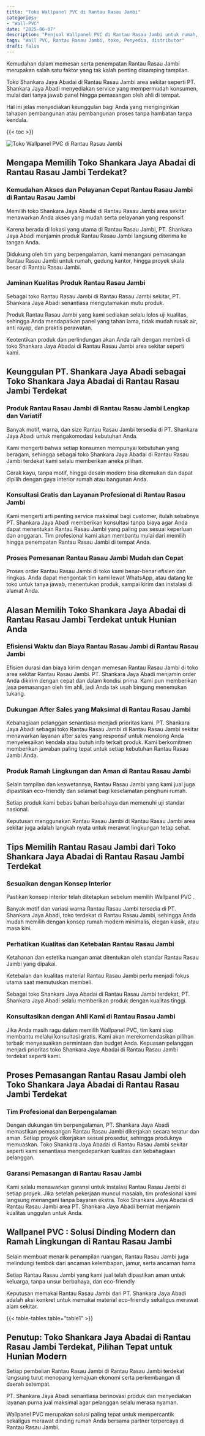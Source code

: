 ```yaml
---
title: "Toko Wallpanel PVC di Rantau Rasau Jambi"
categories: 
- "Wall-PVC"
date: "2025-06-07"
description: "Penjual Wallpanel PVC di Rantau Rasau Jambi untuk rumah, kantor, serta toko. Panel terbaik, pilihan motif, warna modern, dengan servis pemasangan dikerjakan oleh teknisi ahli dan jaminan resmi!|Layanan distribusi Wallpanel PVC di Rantau Rasau Jambi untuk kebutuhan tempat tinggal, perkantoran, atau gerai, dengan produk terbaik dan instalasi oleh teknisi profesional serta kepastian resmi.|Alternatif Wallpanel PVC di Rantau Rasau Jambi yang terpercaya untuk rumah, perkantoran, dan toko, bersama panel unggulan dan penempatan oleh teknisi berpengalaman serta kepastian resmi.|Distribusi Wallpanel PVC di Rantau Rasau Jambi untuk hunian, office, dan ritel, dengan material berkualitas dan pemasangan dikerjakan oleh tim profesional, dilengkapi beserta garansi resmi.}"
tags: "Wall PVC, Rantau Rasau Jambi, toko, Penyedia, distributor"
draft: false
---
```


Kemudahan dalam memesan serta penempatan Rantau Rasau Jambi merupakan salah satu faktor yang tak kalah penting disamping tampilan.

Toko Shankara Jaya Abadai di Rantau Rasau Jambi area sekitar seperti PT. Shankara Jaya Abadi menyediakan service yang mempermudah konsumen, mulai dari tanya jawab panel hingga pemasangan oleh ahli di tempat.

Hal ini jelas menyediakan keunggulan bagi Anda yang menginginkan tahapan pembangunan atau pembangunan proses tanpa hambatan tanpa kendala.

{{< toc >}}

![Toko Wallpanel PVC di Rantau Rasau Jambi](/images/Wall-PVC/Toko-Wallpanel-PVC-di-Rantau-Rasau-Jambi.png)


## Mengapa Memilih Toko Shankara Jaya Abadai di Rantau Rasau Jambi Terdekat?

### Kemudahan Akses dan Pelayanan Cepat Rantau Rasau Jambi di Rantau Rasau Jambi

Memilih toko Shankara Jaya Abadai di Rantau Rasau Jambi area sekitar menawarkan Anda akses yang mudah serta pelayanan yang responsif.

Karena berada di lokasi yang utama di Rantau Rasau Jambi, PT. Shankara Jaya Abadi menjamin produk Rantau Rasau Jambi langsung diterima ke tangan Anda.

Didukung oleh tim yang berpengalaman, kami menangani pemasangan Rantau Rasau Jambi untuk rumah, gedung kantor, hingga proyek skala besar di Rantau Rasau Jambi.

### Jaminan Kualitas Produk Rantau Rasau Jambi

Sebagai toko Rantau Rasau Jambi di Rantau Rasau Jambi sekitar, PT. Shankara Jaya Abadi senantiasa mengutamakan mutu produk.

Produk Rantau Rasau Jambi yang kami sediakan selalu lolos uji kualitas, sehingga Anda mendapatkan panel yang tahan lama, tidak mudah rusak air, anti rayap, dan praktis perawatan.

Keotentikan produk dan perlindungan akan Anda raih dengan membeli di toko Shankara Jaya Abadai di Rantau Rasau Jambi area sekitar seperti kami.

## Keunggulan PT. Shankara Jaya Abadi sebagai Toko Shankara Jaya Abadai di Rantau Rasau Jambi Terdekat

### Produk Rantau Rasau Jambi di Rantau Rasau Jambi Lengkap dan Variatif

Banyak motif, warna, dan size Rantau Rasau Jambi tersedia di PT. Shankara Jaya Abadi untuk mengakomodasi kebutuhan Anda.

Kami mengerti bahwa setiap konsumen mempunyai kebutuhan yang beragam, sehingga sebagai toko Shankara Jaya Abadai di Rantau Rasau Jambi terdekat kami selalu memberikan aneka pilihan.

Corak kayu, tanpa motif, hingga desain modern bisa ditemukan dan dapat dipilih dengan gaya interior rumah atau bangunan Anda.

### Konsultasi Gratis dan Layanan Profesional di Rantau Rasau Jambi

Kami mengerti arti penting service maksimal bagi customer, itulah sebabnya PT. Shankara Jaya Abadi memberikan konsultasi tanpa biaya agar Anda dapat menentukan Rantau Rasau Jambi yang paling pas sesuai keperluan dan anggaran. Tim profesional kami akan membantu mulai dari memilih hingga penempatan Rantau Rasau Jambi di tempat Anda.

### Proses Pemesanan Rantau Rasau Jambi Mudah dan Cepat

Proses order Rantau Rasau Jambi di toko kami benar-benar efisien dan ringkas. Anda dapat mengontak tim kami lewat WhatsApp, atau datang ke toko untuk tanya jawab, menentukan produk, sampai kirim dan instalasi di alamat Anda.

## Alasan Memilih Toko Shankara Jaya Abadai di Rantau Rasau Jambi Terdekat untuk Hunian Anda

### Efisiensi Waktu dan Biaya Rantau Rasau Jambi di Rantau Rasau Jambi

Efisien durasi dan biaya kirim dengan memesan Rantau Rasau Jambi di toko area sekitar Rantau Rasau Jambi. PT. Shankara Jaya Abadi menjamin order Anda dikirim dengan cepat dan dalam kondisi prima. Kami pun memberikan jasa pemasangan oleh tim ahli, jadi Anda tak usah bingung menemukan tukang.

### Dukungan After Sales yang Maksimal di Rantau Rasau Jambi

Kebahagiaan pelanggan senantiasa menjadi prioritas kami. PT. Shankara Jaya Abadi sebagai toko Rantau Rasau Jambi di Rantau Rasau Jambi sekitar menawarkan layanan after sales yang responsif untuk menolong Anda menyelesaikan kendala atau butuh info terkait produk. Kami berkomitmen memberikan jawaban paling tepat untuk setiap kebutuhan Rantau Rasau Jambi Anda.

### Produk Ramah Lingkungan dan Aman di Rantau Rasau Jambi

Selain tampilan dan keawetannya, Rantau Rasau Jambi yang kami jual juga dipastikan eco-friendly dan selamat bagi keselamatan penghuni rumah.

Setiap produk kami bebas bahan berbahaya dan memenuhi uji standar nasional.

Keputusan menggunakan Rantau Rasau Jambi di Rantau Rasau Jambi area sekitar juga adalah langkah nyata untuk merawat lingkungan tetap sehat.

## Tips Memilih Rantau Rasau Jambi dari Toko Shankara Jaya Abadai di Rantau Rasau Jambi Terdekat

### Sesuaikan dengan Konsep Interior 

Pastikan konsep interior telah ditetapkan sebelum memilih  Wallpanel PVC .

Banyak motif dan variasi warna Rantau Rasau Jambi tersedia di PT. Shankara Jaya Abadi, toko terdekat di Rantau Rasau Jambi, sehingga Anda mudah memilih dengan konsep rumah modern minimalis, elegan klasik, atau masa kini.

### Perhatikan Kualitas dan Ketebalan Rantau Rasau Jambi

Ketahanan dan estetika ruangan amat ditentukan oleh standar Rantau Rasau Jambi yang dipakai.

Ketebalan dan kualitas material Rantau Rasau Jambi perlu menjadi fokus utama saat memutuskan membeli.

Sebagai toko Shankara Jaya Abadai di Rantau Rasau Jambi terdekat, PT. Shankara Jaya Abadi selalu memberikan produk dengan kualitas tinggi.

### Konsultasikan dengan Ahli Kami di Rantau Rasau Jambi

Jika Anda masih ragu dalam memilih Wallpanel PVC, tim kami siap membantu melalui konsultasi gratis. Kami akan merekomendasikan pilihan terbaik menyesuaikan permintaan dan budget Anda. Kepuasan pelanggan menjadi prioritas toko Shankara Jaya Abadai di Rantau Rasau Jambi terdekat seperti kami.

## Proses Pemasangan Rantau Rasau Jambi oleh Toko Shankara Jaya Abadai di Rantau Rasau Jambi Terdekat

### Tim Profesional dan Berpengalaman

Dengan dukungan tim berpengalaman, PT. Shankara Jaya Abadi memastikan pemasangan Rantau Rasau Jambi dikerjakan secara teratur dan aman. Setiap proyek dikerjakan sesuai prosedur, sehingga produknya memuaskan. Toko Shankara Jaya Abadai di Rantau Rasau Jambi sekitar seperti kami senantiasa mengedepankan kualitas dan kebahagiaan pelanggan.

### Garansi Pemasangan di Rantau Rasau Jambi

Kami selalu menawarkan garansi untuk instalasi Rantau Rasau Jambi di setiap proyek. Jika setelah pekerjaan muncul masalah, tim profesional kami langsung menangani tanpa bayaran ekstra. Toko Shankara Jaya Abadai di Rantau Rasau Jambi area PT. Shankara Jaya Abadi berniat menjamin kualitas unggulan untuk Anda.

##  Wallpanel PVC : Solusi Dinding Modern dan Ramah Lingkungan di Rantau Rasau Jambi

Selain membuat menarik penampilan ruangan, Rantau Rasau Jambi juga melindungi tembok dari ancaman kelembapan, jamur, serta ancaman hama

Setiap Rantau Rasau Jambi yang kami jual telah dipastikan aman untuk keluarga, tanpa unsur berbahaya, dan eco-friendly

Keputusan memakai Rantau Rasau Jambi dari PT. Shankara Jaya Abadi adalah aksi konkret untuk memakai material eco-friendly sekaligus merawat alam sekitar.

{{< table-tables table="table1" >}}

## Penutup: Toko Shankara Jaya Abadai di Rantau Rasau Jambi Terdekat, Pilihan Tepat untuk Hunian Modern

Setiap pembelian Rantau Rasau Jambi di Rantau Rasau Jambi terdekat langsung turut menopang kemajuan ekonomi serta perkembangan di daerah setempat.

PT. Shankara Jaya Abadi senantiasa berinovasi produk dan menyediakan layanan purna jual maksimal agar pelanggan selalu merasa nyaman.

 Wallpanel PVC  merupakan solusi paling tepat untuk mempercantik sekaligus merawat dinding rumah Anda bersama partner terpercaya di Rantau Rasau Jambi.